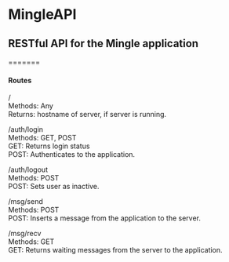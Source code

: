# MingleAPI
## RESTful API for the Mingle application
=======

#### Routes

/  
Methods: Any  
Returns: hostname of server, if server is running.  

/auth/login  
Methods: GET, POST  
GET: Returns login status  
POST: Authenticates to the application.  

/auth/logout  
Methods: POST  
POST: Sets user as inactive.  

/msg/send  
Methods: POST  
POST: Inserts a message from the application to the server.  

/msg/recv  
Methods: GET  
GET: Returns waiting messages from the server to the application.  
